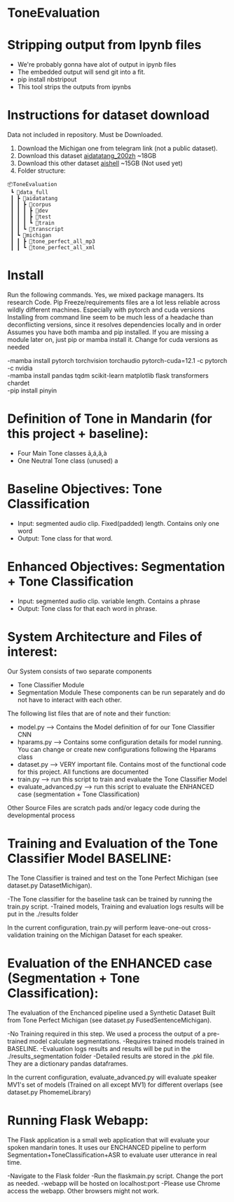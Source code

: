# ToneEvaluation


# Stripping output from Ipynb files
- We're probably gonna have alot of output in ipynb files
- The embedded output will send git into a fit.
- pip install nbstripout
- This tool strips the outputs from ipynbs

# Instructions for dataset download
Data not included in repository. Must be Downloaded.
1. Download the Michigan one from telegram link (not a public dataset).
2. Download this dataset [aidatatang_200zh](https://openslr.org/62/) ~18GB 
3. Download this other dataset [aishell](https://us.openslr.org/33/) ~15GB (Not used yet)
4. Folder structure:
```
📦ToneEvaluation
 ┗ 📂data_full
 ┃ ┣ 📂aidatatang
 ┃ ┃ ┣ 📂corpus
 ┃ ┃ ┃ ┣ 📂dev
 ┃ ┃ ┃ ┣ 📂test
 ┃ ┃ ┃ ┗ 📂train
 ┃ ┃ ┗ 📂transcript
 ┃ ┗ 📂michigan
 ┃ ┃ ┣ 📂tone_perfect_all_mp3
 ┃ ┃ ┗ 📂tone_perfect_all_xml
```

# Install
Run the following commands. Yes, we mixed package managers. Its research Code. 
Pip Freeze/requirements files are a lot less reliable across wildly different machines. Especially with pytorch and cuda versions
Installing from command line seem to be much less of a headache than deconflicting versions, since it resolves dependencies locally and in order
Assumes you have both mamba and pip installed. If you are missing a module later on, just pip or mamba install it. Change for cuda versions as needed

-mamba install pytorch torchvision torchaudio pytorch-cuda=12.1 -c pytorch -c nvidia <br>
-mamba install pandas tqdm scikit-learn matplotlib flask transformers chardet<br>
-pip install pinyin<br>


# Definition of Tone in Mandarin (for this project + baseline):
- Four Main Tone classes ā,á,ǎ,à
- One Neutral Tone class (unused) a 


# Baseline Objectives: Tone Classification
- Input: segmented audio clip. Fixed(padded) length. Contains only one word
- Output: Tone class for that word.

# Enhanced Objectives: Segmentation + Tone Classification
- Input: segmented audio clip. variable length. Contains a phrase
- Output: Tone class for that each word in phrase.


# System Architecture and Files of interest:
Our System consists of two separate components
- Tone Classifier Module
- Segmentation Module
These components can be run separately and do not have to interact with each other. <br>

The following list files that are of note and their function:
- model.py --> Contains the Model definition of for our Tone Classifier CNN
- hparams.py --> Contains some configuration details for model running. You can change or create new configurations following the Hparams class
- dataset.py --> VERY important file. Contains most of the functional code for this project. All functions are documented
- train.py --> run this script to train and evaluate the Tone Classifier Model
- evaluate_advanced.py --> run this script to evaluate the ENHANCED case (segmentation + Tone Classification)

Other Source Files are scratch pads and/or legacy code during the developmental process

# Training and Evaluation of the Tone Classifier Model BASELINE:
The Tone Classifier is trained and test on the Tone Perfect Michigan (see dataset.py DatasetMichigan).

-The Tone classifier for the baseline task can be trained by running the train.py script.
-Trained models, Training and evaluation logs results will be put in the ./results folder

In the current configuration, train.py will perform leave-one-out cross-validation training on the Michigan Dataset for each speaker.

# Evaluation of the ENHANCED case (Segmentation + Tone Classification):
The evaluation of the Enchanced pipeline used a Synthetic Dataset Built from Tone Perfect Michigan (see dataset.py FusedSentenceMichigan).  

-No Training required in this step. We used a process the output of a pre-trained model calculate segmentations.
-Requires trained models trained in BASELINE.
-Evaluation logs results and results will be put in the ./results_segmentation folder
-Detailed results are stored in the .pkl file. They are a dictionary pandas dataframes. 

In the current configuration, evaluate_advanced.py will evaluate speaker MV1's set of models (Trained on all except MV1) for different overlaps (see dataset.py PhomemeLibrary) 


# Running Flask Webapp:
The Flask application is a small web application that will evaluate your spoken mandarin tones. It uses our ENCHANCED pipeline to perform Segmentation+ToneClassification+ASR to evaluate user utterance in real time.

-Navigate to the Flask folder
-Run the flaskmain.py script. Change the port as needed. 
-webapp will be hosted on localhost:port
-Please use Chrome access the webapp. Other browsers might not work.






